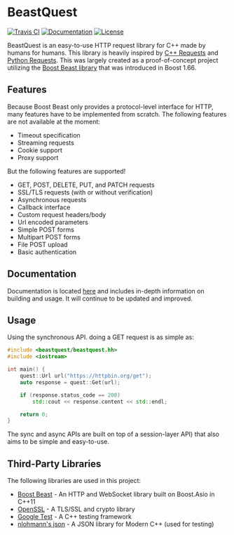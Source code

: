 # BeastQuest

[![Travis CI](https://travis-ci.org/watersalesman/BeastQuest.svg?branch=master)](https://travis-ci.org/watersalesman/BeastQuest)
[![Documentation](https://img.shields.io/badge/documentation-master-brightgreen.svg)](https://watersalesman.github.io/BeastQuest/)
[![License](https://img.shields.io/github/license/watersalesman/BeastQuest.svg)](LICENSE)

BeastQuest is an easy-to-use HTTP request library for C++ made by humans for
humans. This library is heavily inspired by [C++ Requests](https://github.com/whoshuu/cpr)
and [Python Requests](https://github.com/requests/requests). This was largely
created as a proof-of-concept project utilizing the [Boost Beast library](https://github.com/boostorg/beast)
that was introduced in Boost 1.66.

## Features

Because Boost Beast only provides a protocol-level interface for HTTP, many
features have to be implemented from scratch. The following features are not
available at the moment:
* Timeout specification
* Streaming requests
* Cookie support
* Proxy support

But the following features are supported!
* GET, POST, DELETE, PUT, and PATCH requests
* SSL/TLS requests (with or without verification)
* Asynchronous requests
* Callback interface
* Custom request headers/body
* Url encoded parameters
* Simple POST forms
* Multipart POST forms
* File POST upload
* Basic authentication

## Documentation

Documentation is located [here](https://watersalesman.github.io/BeastQuest) and
includes in-depth information on building and usage. It will continue to be
updated and improved.

## Usage

Using the synchronous API. doing a GET request is as simple as:

```c++
#include <beastquest/beastquest.hh>
#include <iostream>

int main() {
    quest::Url url("https://httpbin.org/get");
    auto response = quest::Get(url);

    if (response.status_code == 200)
        std::cout << response.content << std::endl;

    return 0;
}
```

The sync and async APIs are built on top of a session-layer API) that also aims
to be simple and easy-to-use.

## Third-Party Libraries

The following libraries are used in this project:

* [Boost Beast](https://github.com/boostorg/beast) - An HTTP and WebSocket
library built on Boost.Asio in C++11
* [OpenSSL](https://github.com/openssl/openssl) - A TLS/SSL and crypto library
* [Google Test](https://github.com/google/googletest) - A C++ testing framework
* [nlohmann's json](https://github.com/nlohmann/json) - A JSON library for Modern C++ (used for testing)
